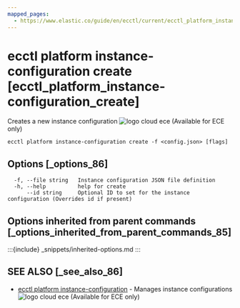 ```yaml
---
mapped_pages:
  - https://www.elastic.co/guide/en/ecctl/current/ecctl_platform_instance-configuration_create.html
---
```


# ecctl platform instance-configuration create [ecctl_platform_instance-configuration_create]

Creates a new instance configuration ![logo cloud ece](https://doc-icons.s3.us-east-2.amazonaws.com/logo_cloud_ece.svg "Supported on {{ece}}") (Available for ECE only)

```
ecctl platform instance-configuration create -f <config.json> [flags]
```


## Options [_options_86]

```
  -f, --file string   Instance configuration JSON file definition
  -h, --help          help for create
      --id string     Optional ID to set for the instance configuration (Overrides id if present)
```


## Options inherited from parent commands [_options_inherited_from_parent_commands_85]

:::{include} _snippets/inherited-options.md
:::


## SEE ALSO [_see_also_86]

* [ecctl platform instance-configuration](/reference/ecctl_platform_instance-configuration.md)	 - Manages instance configurations ![logo cloud ece](https://doc-icons.s3.us-east-2.amazonaws.com/logo_cloud_ece.svg "Supported on {{ece}}") (Available for ECE only)

